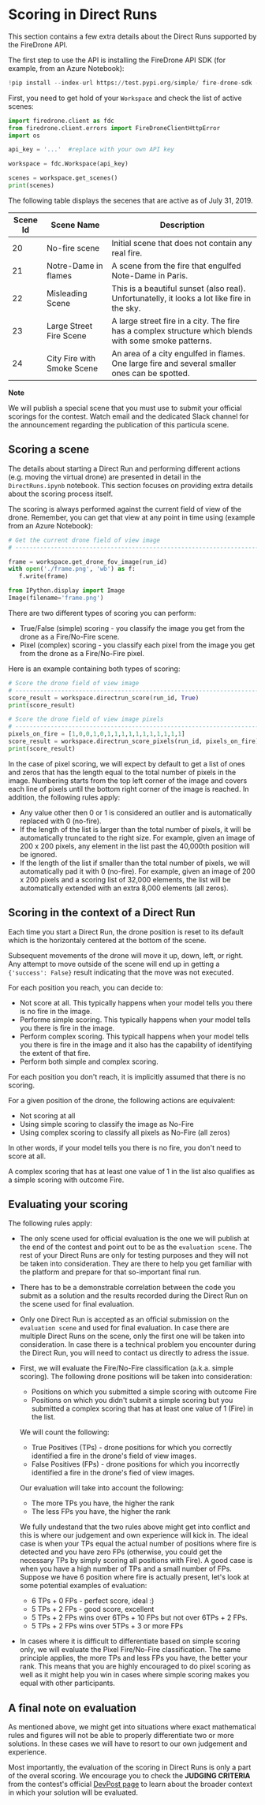# Scoring in Direct Runs

This section contains a few extra details about the Direct Runs supported by the FireDrone API.

The first step to use the API is installing the FireDrone API SDK (for example, from an Azure Notebook):

```python
!pip install --index-url https://test.pypi.org/simple/ fire-drone-sdk -U
```

First, you need to get hold of your `Workspace` and check the list of active scenes:

```python
import firedrone.client as fdc
from firedrone.client.errors import FireDroneClientHttpError
import os

api_key = '...'  #replace with your own API key

workspace = fdc.Workspace(api_key)

scenes = workspace.get_scenes()
print(scenes)
```

The following table displays the secenes that are active as of July 31, 2019.

Scene Id | Scene Name | Description
--- | --- | ---
20 | No-fire scene | Initial scene that does not contain any real fire.
21 | Notre-Dame in flames | A scene from the fire that engulfed Note-Dame in Paris.
22 | Misleading Scene | This is a beautiful sunset (also real). Unfortunatelly, it looks a lot like fire in the sky.
23 | Large Street Fire Scene | A large street fire in a city. The fire has a complex structure which blends with some smoke patterns.
24 | City Fire with Smoke Scene | An area of a city engulfed in flames. One large fire and several smaller ones can be spotted.

**Note**

We will publish a special scene that you must use to submit your official scorings for the contest. Watch email and the dedicated Slack channel for the announcement regarding the publication of this particula scene.

## Scoring a scene

The details about starting a Direct Run and performing different actions (e.g. moving the virtual drone) are presented in detail in the `DirectRuns.ipynb` notebook. This section focuses on providing extra details about the scoring process itself.

The scoring is always performed against the current field of view of the drone. Remember, you can get that view at any point in time using (example from an Azure Notebook):

```python
# Get the current drone field of view image
# -------------------------------------------------------------------------------------------

frame = workspace.get_drone_fov_image(run_id)
with open('./frame.png', 'wb') as f:
   f.write(frame)

from IPython.display import Image
Image(filename='frame.png') 
```

There are two different types of scoring you can perform:
- True/False (simple) scoring - you classify the image you get from the drone as a Fire/No-Fire scene.
- Pixel (complex) scoring - you classify each pixel from the image you get from the drone as a Fire/No-Fire pixel.

Here is an example containing both types of scoring:

```python
# Score the drone field of view image
# -------------------------------------------------------------------------------------------
score_result = workspace.directrun_score(run_id, True)
print(score_result)

# Score the drone field of view image pixels
# -------------------------------------------------------------------------------------------
pixels_on_fire = [1,0,0,1,0,1,1,1,1,1,1,1,1,1,1,1]
score_result = workspace.directrun_score_pixels(run_id, pixels_on_fire)
print(score_result)
```

In the case of pixel scoring, we will expect by default to get a list of ones and zeros that has the length equal to the total number of pixels in the image. Numbering starts from the top left corner of the image and covers each line of pixels until the bottom right corner of the image is reached. In addition, the following rules apply:

- Any value other then 0 or 1 is considered an outlier and is automatically replaced with 0 (no-fire).
- If the length of the list is larger than the total number of pixels, it will be automatically truncated to the right size. For example, given an image of 200 x 200 pixels, any element in the list past the 40,000th position will be ignored.
- If the length of the list if smaller than the total number of pixels, we will automatically pad it with 0 (no-fire). For example, given an image of 200 x 200 pixels and a scoring list of 32,000 elements, the list will be automatically extended with an extra 8,000 elements (all zeros).

## Scoring in the context of a Direct Run

Each time you start a Direct Run, the drone position is reset to its default which is the horizontaly centered at the bottom of the scene.

Subsequent movements of the drone will move it up, down, left, or right. Any attempt to move outside of the scene will end up in getting a `{'success': False}` result indicating that the move was not executed.

For each position you reach, you can decide to:
- Not score at all. This typically happens when your model tells you there is no fire in the image.
- Performe simple scoring. This typically happens when your model tells you there is fire in the image.
- Perform complex scoring. This typicall happens when your model tells you there is fire in the image and it also has the capability of identifying the extent of that fire.
- Perform both simple and complex scoring.

For each position you don't reach, it is implicitly assumed that there is no scoring.

For a given position of the drone, the following actions are equivalent:
- Not scoring at all
- Using simple scoring to classify the image as No-Fire
- Using complex scoring to classify all pixels as No-Fire (all zeros)

In other words, if your model tells you there is no fire, you don't need to score at all.

A complex scoring that has at least one value of 1 in the list also qualifies as a simple scoring with outcome Fire.

## Evaluating your scoring

The following rules apply:

- The only scene used for official evaluation is the one we will publish at the end of the contest and point out to be as the `evaluation scene`. The rest of your Direct Runs are only for testing purposes and they will not be taken into consideration. They are there to help you get familiar with the platform and prepare for that so-important final run.
- There has to be a demonstrable correlation between the code you submit as a solution and the results recorded during the Direct Run on the scene used for final evaluation.
- Only one Direct Run is accepted as an official submission on the `evaluation scene` and used for final evaluation. In case there are multiple Direct Runs on the scene, only the first one will be taken into consideration. In case there is a technical problem you encounter during the Direct Run, you will need to contact us directly to adress the issue.
- First, we will evaluate the Fire/No-Fire classification (a.k.a. simple scoring). The following drone positions will be taken into consideration:
  - Positions on which you submitted a simple scoring with outcome Fire
  - Positions on which you didn't submit a simple scoring but you submitted a complex scoring that has at least one value of 1 (Fire) in the list.
  


  We will count the following:
  - True Positives (TPs) - drone positions for which you correctly identified a fire in the drone's field of view images.
  - False Positives (FPs) - drone positions for which you incorrectly identified a fire in the drone's fied of view images.

  Our evaluation will take into account the following:
  - The more TPs you have, the higher the rank
  - The less FPs you have, the higher the rank

  We fully undestand that the two rules above might get into conflict and this is where our judgement and own experience will kick in. The ideal case is when your TPs equal the actual number of positions where fire is detected and you have zero FPs (otherwise, you could get the necessary TPs by simply scoring all positions with Fire). A good case is when you have a high number of TPs and a small number of FPs. Suppose we have 6 position where fire is actually present, let's look at some potential examples of evaluation:

  - 6 TPs + 0 FPs - perfect score, ideal :)
  - 5 TPs + 2 FPs - good score, excellent
  - 5 TPs + 2 FPs wins over 6TPs + 10 FPs but not over 6TPs + 2 FPs.
  - 5 TPs + 2 FPs wins over 5TPs + 3 or more FPs
- In cases where it is difficult to differentiate based on simple scoring only, we will evaluate the Pixel Fire/No-Fire classification. The same principle applies, the more TPs and less FPs you have, the better your rank. This means that you are highly encouraged to do pixel scoring as well as it might help you win in cases where simple scoring makes you equal with other participants.

## A final note on evaluation

As mentioned above, we might get into situations where exact mathematical rules and figures will not be able to properly differentiate two or more solutions. In these cases we will have to resort to our own judgement and experience.

Most importantly, the evaluation of the scoring in Direct Runs is only a part of the overal scoring. We encourage you to check the **JUDGING CRITERIA** from the contest's official [DevPost page](https://firedrone.devpost.com/) to learn about the broader context in which your solution will be evaluated.
